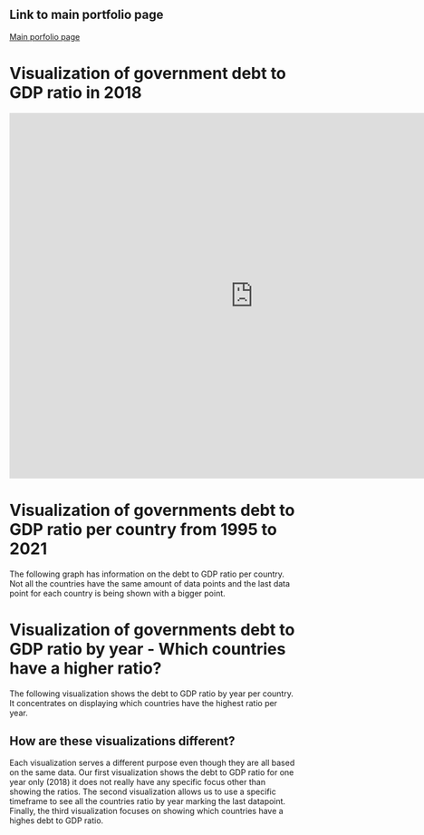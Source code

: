 ## Link to main portfolio page
[Main porfolio page](https://oscardavidmi.github.io/Benavides-portfolio/)


# Visualization of government debt to GDP ratio in 2018
<iframe src="https://data.oecd.org/chart/6Sab" width="860" height="645" style="border: 0" mozallowfullscreen="true" webkitallowfullscreen="true" allowfullscreen="true"><a href="https://data.oecd.org/chart/6Sab" target="_blank">OECD Chart: General government debt, Total, % of GDP, Annual, 2018</a></iframe>

# Visualization of governments debt to GDP ratio per country from 1995 to 2021
The following graph has information on the debt to GDP ratio per country. Not all the countries have the same amount of data points and the last data
point for each country is being shown with a bigger point.

<div class="flourish-embed flourish-chart" data-src="visualisation/11713087"><script src="https://public.flourish.studio/resources/embed.js"></script></div>

# Visualization of governments debt to GDP ratio by year - Which countries have a higher ratio?
The following visualization shows the debt to GDP ratio by year per country. It concentrates on displaying which countries have the highest ratio per year.

<div class="flourish-embed flourish-scatter" data-src="visualisation/11720060"><script src="https://public.flourish.studio/resources/embed.js"></script></div>

## How are these visualizations different?
Each visualization serves a different purpose even though they are all based on the same data. Our first visualization shows the debt to GDP ratio for one year only (2018) it does not really have any specific focus other than showing the ratios. The second visualization allows us to use a specific timeframe to see all the countries ratio by year marking the last datapoint. Finally, the third visualization focuses on showing which countries have a highes debt to GDP ratio.
